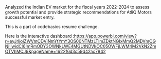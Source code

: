 Analyzed the Indian EV market for the fiscal years 2022-2024 to assess growth potential and provide strategic recommendations for AtliQ Motors successful market entry.

This is a part of codebasics resume challenge.

Here is the interactive dashboard :https://app.powerbi.com/view?r=eyJrIjoiZWVmODViNmYtYmY3OS00NTMzLTlmZDktNGIxMmQ2MDVmOGNiIiwidCI6ImRmODY3OWNkLWE4MGUtNDVkOC05OWFjLWM4M2VkN2ZmOTVhMCJ9&pageName=1622f6d3c59d42ac7842
